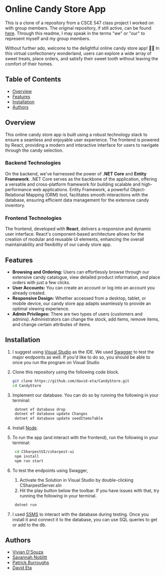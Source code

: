 # Online Candy Store App
This is a clone of a repository from a CSCE 547 class project I worked on with group members. The original repository, if still active, can be found [here](https://github.com/vivianofsouza/CSharpestV2/tree/phase2_submission). 
Through this readme, I may speak in the terms "we" or "our" to represent myself and my group members.

Without further ado, welcome to the delightful online candy store app! 🍭🍬 In this virtual confectionery wonderland, users can explore a wide array of sweet treats, place orders, and satisfy their sweet tooth without leaving the comfort of their homes.

## Table of Contents

- [Overview](#overview)
- [Features](#features)
- [Installation](#installation)
- [Authors](#authors)


## Overview

This online candy store app is built using a robust technology stack to ensure a seamless and enjoyable user experience. The frontend is powered by React, providing a modern and interactive interface for users to navigate through the candy selection.

### Backend Technologies
On the backend, we've harnessed the power of **.NET Core** and **Entity Framework**. .NET Core serves as the backbone of the application, offering a versatile and cross-platform framework for building scalable and high-performance web applications. Entity Framework, a powerful Object-Relational Mapping (ORM) tool, facilitates smooth interactions with the database, ensuring efficient data management for the extensive candy inventory.

### Frontend Technologies
The frontend, developed with **React**, delivers a responsive and dynamic user interface. React's component-based architecture allows for the creation of modular and reusable UI elements, enhancing the overall maintainability and flexibility of our candy store app.

## Features

- **Browsing and Ordering:** Users can effortlessly browse through our extensive candy catalogue, view detailed product information, and place orders with just a few clicks.
- **User Accounts:** You can create an account or log into an account you already created.
- **Responsive Design:** Whether accessed from a desktop, tablet, or mobile device, our candy store app adapts seamlessly to provide an optimal viewing experience.
- **Admin Privileges:** There are two types of users (customers and admins). Administrators can change the stock, add items, remove items, and change certain attributes of items.


## Installation
1. I suggest using [Visual Studio](https://visualstudio.microsoft.com/) as the IDE. We used [Swagger](https://swagger.io/) to test the major endpoints as well. If you'd like to do so, you should be able to once you run the program on Visual Studio

2. Clone this repository using the following code block.
   ```bash
   git clone https://github.com/david-eta/CandyStore.git
   cd CandyStore
   ```

3. Implement our database. You can do so by running the following in your terminal:
   ```bash
    dotnet ef database drop
    dotnet ef database update Changes
    dotnet ef database update seedItemsTable
   ```

4. Install [Node](https://nodejs.org/en/download).

5. To run the app (and interact with the frontend), run the following in your terminal:
   ```bash
    cd CSharpestUI/csharpest-ui
    npm install
    npm run start
   ```  

6. To test the endpoints using Swagger,
   1. Activate the Solution in Visual Studio by double-clicking CSharpestServer.sln
   2. Hit the play button below the toolbar.
   If you have issues with that, try running the following in your terminal.

   ```bash
    dotnet run
   ```
7. I used [SSMS](https://learn.microsoft.com/en-us/sql/ssms/download-sql-server-management-studio-ssms?view=sql-server-ver16) to interact with the database during testing. Once you install it and connect it to the database, you can use SQL queries to get or add to the db.

## Authors
- [Vivian D'Souza](https://github.com/vivianofsouza)
- [Savannah Noblitt](https://github.com/SavannahNoblitt)
- [Patrick Burroughs](https://github.com/Patbu13)
- [David Eta](https://github.com/david-eta)
